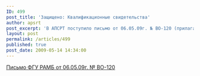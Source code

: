 ```yaml
---
ID: 499
post_title: 'Защищено: Квалификационные свидетельства'
author: apsrt
post_excerpt: 'В АПСРТ поступило письмо от 06.05.09г. № ВО-120 (прилагается)  из ФГУ &quot;Речная  администрация Московского бассейна&quot; по вопросу действия и получения квалификационных свидетельств для лиц рядового состава, а также дипломов для лиц командного состава судов. Просим членов АПСРТ обратить  внимание на  приведенную в письме информацию и учесть ее в своей работе.'
layout: post
permalink: /articles/499
published: true
post_date: 2009-05-14 14:34:00
---
```

<a href="http://www.apsrt.ru/docs/ramb.doc"> <span style="text-decoration:underline;"></span> Письмо ФГУ РАМБ от 06.05.09г. № ВО-120</a>